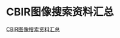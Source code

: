 # CBIR图像搜索资料汇总
[CBIR图像搜索资料汇总](https://aiwithcloud.com/2021/10/12/cbir%e5%9b%be%e5%83%8f%e6%90%9c%e7%b4%a2%e8%b5%84%e6%96%99%e6%b1%87%e6%80%bb/)